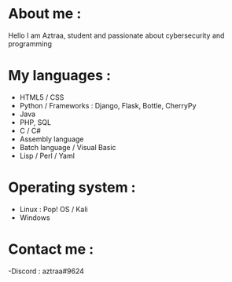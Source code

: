 # About me :

Hello I am Aztraa, student and passionate about cybersecurity and programming

# My languages :

- HTML5 / CSS
- Python / Frameworks : Django, Flask, Bottle, CherryPy
- Java
- PHP, SQL
- C / C#
- Assembly language
- Batch language / Visual Basic
- Lisp / Perl / Yaml

# Operating system :

- Linux : Pop! OS / Kali 
- Windows

# Contact me : 

-Discord : aztraa#9624
